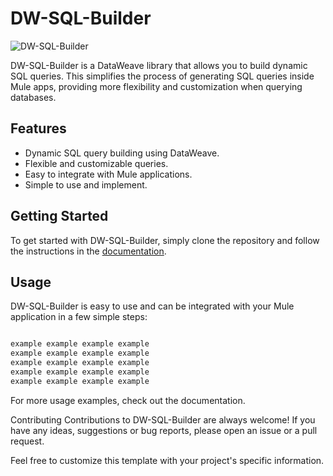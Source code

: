 # DW-SQL-Builder

![DW-SQL-Builder](https://tenor.com/ru/view/pepe-the-frog-left-and-right-swaying-dancing-graphics-gif-17809232)

DW-SQL-Builder is a DataWeave library that allows you to build dynamic SQL queries. This simplifies the process of generating SQL queries inside Mule apps, providing more flexibility and customization when querying databases.

## Features

- Dynamic SQL query building using DataWeave.
- Flexible and customizable queries.
- Easy to integrate with Mule applications.
- Simple to use and implement.

## Getting Started

To get started with DW-SQL-Builder, simply clone the repository and follow the instructions in the [documentation](https://github.com/username/dw-sql-builder/docs).

## Usage

DW-SQL-Builder is easy to use and can be integrated with your Mule application in a few simple steps:

```xml

example example example example
example example example example
example example example example
example example example example
example example example example


```
For more usage examples, check out the documentation.

Contributing
Contributions to DW-SQL-Builder are always welcome! If you have any ideas, suggestions or bug reports, please open an issue or a pull request.

Feel free to customize this template with your project's specific information.
